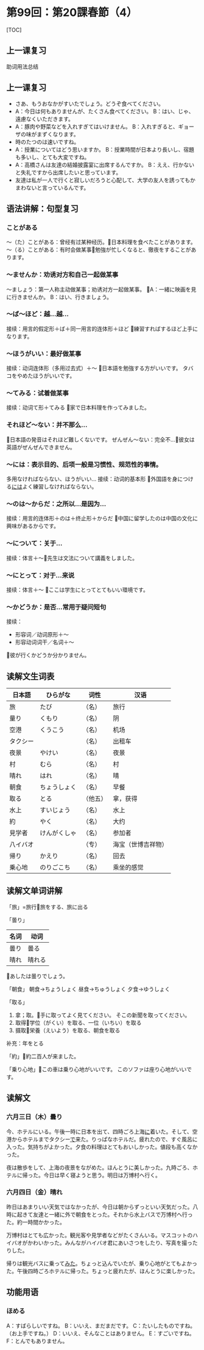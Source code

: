 # 第99回：第20課春節（4）

[TOC]

## 上一课复习

助词用法总结

上一课复习
---

- さあ、もうおなかがすいたでしょう。どうぞ食べてください。
- A：今日は何もありませんが、たくさん食べてください。
    B：はい、じゃ、遠慮なくいただきます。
- A：豚肉や野菜などを入れすぎてはいけません。
    B：入れすぎると、ギョーザの味がまずくなります。
- 時のたつのは速いですね。
- A：授業についてはどう思いますか。
    B：授業時間が日本より長いし、宿題も多いし、とても大変ですね。
- A：高橋さんは友達の結婚披露宴に出席するんですか。
    B：ええ、行かないと失礼ですから出席したいと思っています。
- 友達は私が一人で行くと寂しいだろうと心配して、大学の友人を誘ってもかまわないと言っているんです。

语法讲解：句型复习
---

### ことがある

～（た）ことがある：曾经有过某种经历。📌日本料理を食べたことがあります。
～（る）ことがある：有时会做某事📌勉強が忙しくなると、徹夜をすることがあります。

### ～ませんか：劝诱对方和自己一起做某事

～ましょう：第一人称主动做某事；劝诱对方一起做某事。
📌A：一緒に映画を見に行きませんか。
B：はい、行きましょう。

### ～ば～ほど：越…越…

接续：用言的假定形＋ば＋同一用言的连体形＋ほど
📌練習すればするほど上手になります。

### ～ほうがいい：最好做某事

接续：动词连体形（多用过去式）＋～
📌日本語を勉強する方がいいです。
タバコをやめたほうがいいです。

### ～てみる：试着做某事

接续：动词て形＋てみる
📌家で日本料理を作ってみました。

### それほど～ない：并不那么…

📌日本語の発音はそれほど難しくないです。
ぜんぜん～ない：完全不…📌彼女は英語がぜんぜんできません。

### ～には：表示目的、后项一般是习惯性、规范性的事情。

多用なければならない、ほうがいい…
接续：动词的基本形
📌外国語を身につける<u>には</u>よく練習しなければならない。

### ～のは～からだ：之所以…是因为…

接续：用言的连体形＋のは＋终止形＋からだ
📌中国に留学したのは中国の文化に興味があるからです。

### ～について：关于…

接续：体言＋～📌先生は文法について講義をしました。

### ～にとって：对于…来说

接续：体言＋～
📌ここは学生にとってとてもいい環境です。

### ～かどうか：是否…常用于疑问短句

接续：

- 形容词／动词原形＋～
- 形容动词词干／名词＋～

📌彼が行くかどうか分かりません。

读解文生词表
---

| 日本語   | ひらがな     | 词性     | 汉语               |
| -------- | ------------ | -------- | ------------------ |
| 旅       | たび         | （名）   | 旅行               |
| 量り     | くもり       | （名）   | 阴                 |
| 空港     | くうこう     | （名）   | 机场               |
| タクシー |              | （名）   | 出租车             |
| 夜景     | やけい       | （名）   | 夜景               |
| 村       | むら         | （名）   | 村                 |
| 晴れ     | はれ         | （名）   | 晴                 |
| 朝食     | ちょうしょく | （名）   | 早餐               |
| 取る     | とる         | （他五） | 拿，获得           |
| 水上     | すいじょう   | （名）   | 水上               |
| 約       | やく         | （名）   | 大约               |
| 見学者   | けんがくしゃ | （名）   | 参加者             |
| 八イバオ |              | （专）   | 海宝（世博吉祥物） |
| 帰り     | かえり       | （名）   | 回去               |
| 乗心地   | のりごこち   | （名）   | 乘坐的感觉         |

读解文单词讲解
---

「旅」=旅行📌旅をする、旅に出る

「曇り」

| 名词 | 动词   |
| ---- | ------ |
| 曇り | 曇る   |
| 晴れ | 晴れる |

📌あしたは曇りでしょう。

「朝食」
朝食→ちょうしょく
昼食→ちゅうしょく
夕食→ゆうしょく

「取る」

1. 拿；取。📌手に取ってよく見てください。
    そこの新聞を取ってください。
2. 取得📌学位（がくい）を取る、一位（いちい）を取る
3. 摄取📌栄養（えいよう）を取る、朝食を取る

补充：年をとる

「約」📌約二百人が来ました。

「乗り心地」📌この車は乗り心地がいいです。
このソファは座り心地がいいです。

读解文
---

### 六月三日（木）曇り

今、ホテルにいる。午後一時に日本を出て、四時ごろ上海<u>に</u>着いた。そして、空港からホテルまでタクシー<u>で</u>来た。りっぱなホテルだ。疲れたので、すぐ風呂に入った。気持ちがよかった。夕食の料理はとてもおいしかった。値段も高くなかった。

夜は散歩をして、上海の夜景をながめた。ほんとうに美しかった。九時ごろ、ホテルに帰った。今日は早く寝ようと思う。明日は万博村へ行く。

### 六月四日（金）晴れ

昨日はあまりいい天気ではなかったが、今日は朝からずっといい天気だった。八時に起きて友達と一緒に外で朝食をとった。それから水上バスで万博村へ行った。約一時間かかった。

万博村はとても広かった。観光客や見学者などがたくさんいる。マスコットのハイバオがかわいかった。みんながハイバオ君にあいさつをしたり、写真を撮ったりした。

帰りは観光バスに乗って<u>みた</u>。ちょっと込んでいたが、乗り心地がとてもよかった。午後四時ごろホテルに帰った。ちょっと疲れたが、ほんとうに楽しかった。

功能用语
---

### ほめる

A：すばらしいですね。
B：いいえ、まだまだです。
C：たいしたものですね。（お上手ですね。）
D：いいえ、そんなことはありません。
E：すごいですね。
F：とんでもありません。